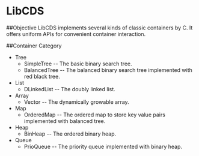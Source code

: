 LibCDS
=============

##Objective
LibCDS implements several kinds of classic containers by C. It offers uniform APIs for convenient container interaction.

##Container Category
+ Tree
  + SimpleTree -- The basic binary search tree.
  + BalancedTree -- The balanced binary search tree implemented with red black tree.
+ List
  + DLinkedList -- The doubly linked list.
+ Array
  + Vector -- The dynamically growable array.
+ Map
  + OrderedMap -- The ordered map to store key value pairs implemented with balanced tree.
+ Heap
  + BinHeap -- The ordered binary heap.
+ Queue
  + PrioQueue -- The priority queue implemented with binary heap.
